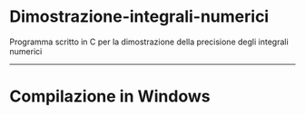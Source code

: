 # Dimostrazione-integrali-numerici
Programma scritto in C per la dimostrazione della precisione degli integrali numerici
***
# Compilazione in Windows
